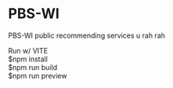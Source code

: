 # PBS-WI
PBS-WI public recommending services u rah rah

Run w/ VITE <br />
$npm install<br />
$npm run build<br />
$npm run preview
